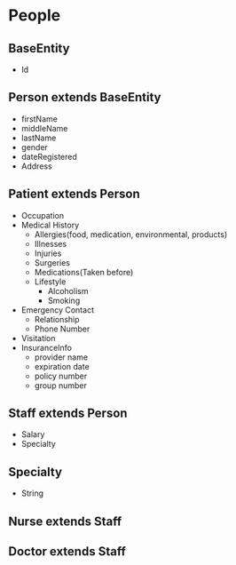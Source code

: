 # People

## __BaseEntity__
  - Id

## __Person__ extends __BaseEntity__
  - firstName
  - middleName
  - lastName
  - gender
  - dateRegistered
  - Address

## __Patient__ extends __Person__
  - Occupation
  - Medical History
    - Allergies(food, medication, environmental, products)
    - Illnesses
    - Injuries
    - Surgeries
    - Medications(Taken before)
    - Lifestyle
      - Alcoholism
      - Smoking
  - Emergency Contact
    - Relationship
    - Phone Number
  - Visitation
  - InsuranceInfo
    - provider name
    - expiration date
    - policy number
    - group number

## __Staff__ extends __Person__
  - Salary
  - Specialty

## Specialty
  - String

## __Nurse__ extends __Staff__

## __Doctor__ extends __Staff__